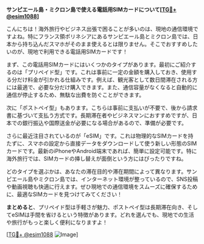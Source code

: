 **サンピエール島・ミクロン島で使える電話用SIMカードについて[[TG💪+ @esim1088](https://t.me/s/esim1088)]**

こんにちは！海外旅行やビジネス出張で困ることが多いのは、現地の通信環境ですよね。特にフランス領ポリネシアにあるサンピエール島とミクロン島では、日本から持ち込んだスマホがそのまま使えるとは限りません。そこでおすすめしたいのが、現地で利用できる電話用SIMカードです！

まず、この電話用SIMカードにはいくつかのタイプがあります。最初にご紹介するのは「プリペイド型」です。これは事前に一定の金額を購入しておき、使用する分だけ料金が引かれる仕組みです。例えば、観光客として数日間滞在される方には最適で、必要な分だけ購入できます。また、通信容量がなくなると自動的に通信が停止するため、無駄な出費を防ぐことができます。

次に「ポストペイ型」もあります。こちらは事前に支払いが不要で、後から請求書に基づいて支払う方式です。長期滞在者やビジネスマンにおすすめですが、日本での銀行振込や国際送金が必要になる場合があるので、準備が必要です。

さらに最近注目されているのが「eSIM」です。これは物理的なSIMカードを持たずに、スマホの設定から直接データをダウンロードして使う新しい形態のSIMカードです。最新のiPhoneやAndroid端末であれば、簡単に設定可能です。特に海外旅行では、SIMカードの挿し替えが面倒という方にはぴったりですね。

どのタイプを選ぶかは、あなたの滞在目的や滞在期間によって異なります。サンピエール島やミクロン島では、インターネット環境が整っているので、SNS投稿や動画視聴も快適に行えます。ぜひ現地での通信環境をスムーズに確保するために、最適なSIMカードを見つけてみてください！

**まとめると**、プリペイド型は手軽さが魅力、ポストペイ型は長期滞在向き、そしてeSIMは手間を省けるという特徴があります。どれを選んでも、現地での生活や旅行がもっと楽しく便利になりますよ！

[[TG💪+ @esim1088](https://t.me/s/esim1088) ![Image](https://i.postimg.cc/Y0z9fWf4/image.png)]